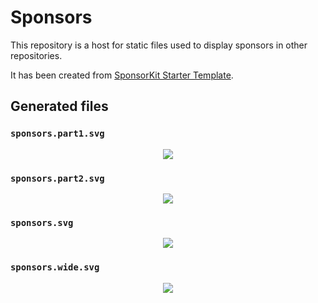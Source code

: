 # Sponsors

This repository is a host for static files used to display sponsors in other repositories.

It has been created from [SponsorKit Starter Template](https://github.com/open-reSource/sponsorkit-starter).

## Generated files

### `sponsors.part1.svg`

<p align="center">
  <img src='https://cdn.jsdelivr.net/gh/Open-reSource/sponsors/sponsors.part1.svg'/>
</p>

### `sponsors.part2.svg`

<p align="center">
  <img src='https://cdn.jsdelivr.net/gh/Open-reSource/sponsors/sponsors.part2.svg'/>
</p>

### `sponsors.svg`

<p align="center">
  <img src='https://cdn.jsdelivr.net/gh/Open-reSource/sponsors/sponsors.svg'/>
</p>

### `sponsors.wide.svg`

<p align="center">
  <img src='https://cdn.jsdelivr.net/gh/Open-reSource/sponsors/sponsors.wide.svg'/>
</p>
